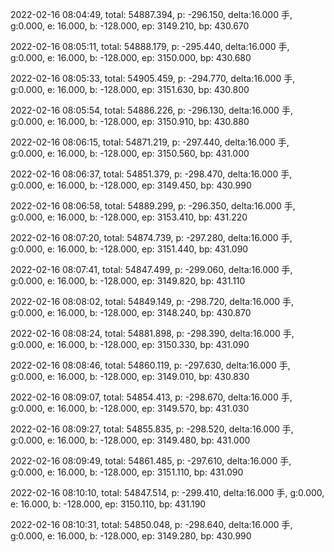 2022-02-16 08:04:49, total: 54887.394, p: -296.150, delta:16.000 手, g:0.000, e: 16.000, b: -128.000, ep: 3149.210, bp: 430.670

2022-02-16 08:05:11, total: 54888.179, p: -295.440, delta:16.000 手, g:0.000, e: 16.000, b: -128.000, ep: 3150.000, bp: 430.680

2022-02-16 08:05:33, total: 54905.459, p: -294.770, delta:16.000 手, g:0.000, e: 16.000, b: -128.000, ep: 3151.630, bp: 430.800

2022-02-16 08:05:54, total: 54886.226, p: -296.130, delta:16.000 手, g:0.000, e: 16.000, b: -128.000, ep: 3150.910, bp: 430.880

2022-02-16 08:06:15, total: 54871.219, p: -297.440, delta:16.000 手, g:0.000, e: 16.000, b: -128.000, ep: 3150.560, bp: 431.000

2022-02-16 08:06:37, total: 54851.379, p: -298.470, delta:16.000 手, g:0.000, e: 16.000, b: -128.000, ep: 3149.450, bp: 430.990

2022-02-16 08:06:58, total: 54889.299, p: -296.350, delta:16.000 手, g:0.000, e: 16.000, b: -128.000, ep: 3153.410, bp: 431.220

2022-02-16 08:07:20, total: 54874.739, p: -297.280, delta:16.000 手, g:0.000, e: 16.000, b: -128.000, ep: 3151.440, bp: 431.090

2022-02-16 08:07:41, total: 54847.499, p: -299.060, delta:16.000 手, g:0.000, e: 16.000, b: -128.000, ep: 3149.820, bp: 431.110

2022-02-16 08:08:02, total: 54849.149, p: -298.720, delta:16.000 手, g:0.000, e: 16.000, b: -128.000, ep: 3148.240, bp: 430.870

2022-02-16 08:08:24, total: 54881.898, p: -298.390, delta:16.000 手, g:0.000, e: 16.000, b: -128.000, ep: 3150.330, bp: 431.090

2022-02-16 08:08:46, total: 54860.119, p: -297.630, delta:16.000 手, g:0.000, e: 16.000, b: -128.000, ep: 3149.010, bp: 430.830

2022-02-16 08:09:07, total: 54854.413, p: -298.670, delta:16.000 手, g:0.000, e: 16.000, b: -128.000, ep: 3149.570, bp: 431.030

2022-02-16 08:09:27, total: 54855.835, p: -298.520, delta:16.000 手, g:0.000, e: 16.000, b: -128.000, ep: 3149.480, bp: 431.000

2022-02-16 08:09:49, total: 54861.485, p: -297.610, delta:16.000 手, g:0.000, e: 16.000, b: -128.000, ep: 3151.110, bp: 431.090

2022-02-16 08:10:10, total: 54847.514, p: -299.410, delta:16.000 手, g:0.000, e: 16.000, b: -128.000, ep: 3150.110, bp: 431.190

2022-02-16 08:10:31, total: 54850.048, p: -298.640, delta:16.000 手, g:0.000, e: 16.000, b: -128.000, ep: 3149.280, bp: 430.990
